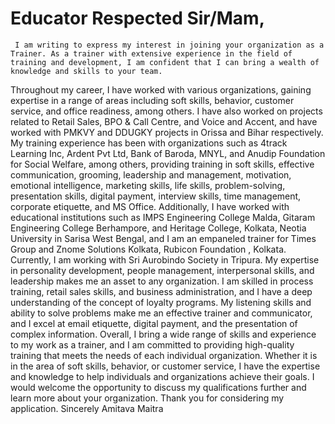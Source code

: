 # Educator Respected Sir/Mam,
     I am writing to express my interest in joining your organization as a Trainer. As a trainer with extensive experience in the field of training and development, I am confident that I can bring a wealth of knowledge and skills to your team.
Throughout my career, I have worked with various organizations, gaining expertise in a range of areas including soft skills, behavior, customer service, and office readiness, among others. I have also worked on projects related to Retail Sales, BPO & Call Centre, and Voice and Accent, and have worked with PMKVY and DDUGKY projects in Orissa and Bihar respectively.
My training experience has been with organizations such as 4track Learning Inc, Ardent Pvt Ltd, Bank of Baroda, MNYL, and Anudip Foundation for Social Welfare, among others, providing training in soft skills, effective communication, grooming, leadership and management, motivation, emotional intelligence, marketing skills, life skills, problem-solving, presentation skills, digital payment, interview skills, time management, corporate etiquette, and MS Office.
Additionally, I have worked with educational institutions such as IMPS Engineering College Malda, Gitaram Engineering College Berhampore, and Heritage College, Kolkata, Neotia University in Sarisa West Bengal, and I am an empaneled trainer for Times Group and Znome Solutions Kolkata, Rubicon Foundation , Kolkata. Currently, I am working with Sri Aurobindo Society in Tripura.
My expertise in personality development, people management, interpersonal skills, and leadership makes me an asset to any organization. I am skilled in process training, retail sales skills, and business administration, and I have a deep understanding of the concept of loyalty programs. My listening skills and ability to solve problems make me an effective trainer and communicator, and I excel at email etiquette, digital payment, and the presentation of complex information.
Overall, I bring a wide range of skills and experience to my work as a trainer, and I am committed to providing high-quality training that meets the needs of each individual organization. Whether it is in the area of soft skills, behavior, or customer service, I have the expertise and knowledge to help individuals and organizations achieve their goals.
I would welcome the opportunity to discuss my qualifications further and learn more about your organization. Thank you for considering my application.
Sincerely
Amitava Maitra
